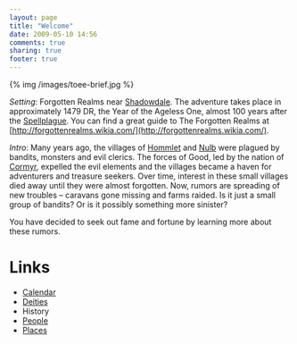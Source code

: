 ```yaml
---
layout: page
title: "Welcome"
date: 2009-05-10 14:56
comments: true
sharing: true
footer: true
---
```

{% img /images/toee-brief.jpg %}

_Setting_: Forgotten Realms near [Shadowdale](/places/shadowdale.html). The adventure takes place in approximately 1479 DR, the Year of the Ageless One, almost 100 years after the [Spellplague](/fauren/spellplage/). You can find a great guide to The Forgotten Realms at [http://forgottenrealms.wikia.com/](http://forgottenrealms.wikia.com/).

_Intro_: Many years ago, the villages of [Hommlet](/places/hommlet.html) and [Nulb](/places/nulb.html) were plagued by bandits, monsters and evil clerics. The forces of Good, led by the nation of [Cormyr](/places/cormyr.html), expelled the evil elements and the villages became a haven for adventurers and treasure seekers. Over time, interest in these small villages died away until they were almost forgotten. Now, rumors are spreading of new troubles – caravans gone missing and farms raided. Is it just a small group of bandits? Or is it possibly something more sinister?

You have decided to seek out fame and fortune by learning more about these rumors.

# Links

* [Calendar](/welcome/calendar.html)
* [Deities](/deities/)
* History
* [People](/people/)
* [Places](/places/)